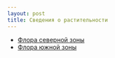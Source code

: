 ```yaml
---
layout: post
title: Сведения о растительности
---
```


* [Флора северной зоны](/rossiya/flora/flora-severnoy-zony)
* [Флора южной зоны](/rossiya/flora/flora-yujnoy-zony)

